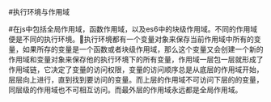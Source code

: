 #执行环境与作用域

#在js中包括全局作用域，函数作用域，以及es6中的块级作用域。不同的作用域便是不同的执行环境。🌹执行环境都有一个变量对象来保存当前作用域中所有的变量，如果所存的变量是一个函数或者块级作用域，那么这个变量又会创建一个新的作用域和变量对象来保存他的执行环境下的所有变量，作用域一层包一层就形成了作用域链，它决定了变量的访问权限，变量的访问顺序总是从底层的作用域开始，层层向上进行，直到找到要访问的变量。而上层的作用域不可访问下层的的变量，同层级的作用域也不可相互访问。而最外层的作用域永远都是全局作用域。

